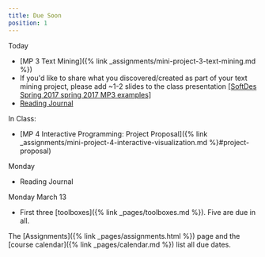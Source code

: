 ```yaml
---
title: Due Soon
position: 1
---
```


Today
* [MP 3 Text Mining]({% link _assignments/mini-project-3-text-mining.md %})
* If you'd like to share what you discovered/created as part of your text mining
project, please add ~1-2 slides to the class presentation [[SoftDes Spring 2017 spring 2017 MP3 examples]](https://docs.google.com/presentation/d/1fybuwS68fdgCHrhOMcpbDzZOfDhzUJsEiOQ_24pUQHI/edit?usp=sharing)
* [Reading Journal](https://github.com/sd17spring/ReadingJournal)

In Class:
* [MP 4 Interactive Programming: Project Proposal]({% link _assignments/mini-project-4-interactive-visualization.md %}#project-proposal)

Monday
* Reading Journal

Monday March 13
* First three [toolboxes]({% link _pages/toolboxes.md %}). Five are due in all.

The [Assignments]({% link _pages/assignments.html %}) page and the [course calendar]({% link _pages/calendar.md %}) list all due dates.
